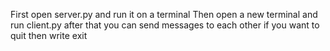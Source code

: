 First open server.py and run it on a terminal
Then open a new terminal and run client.py
after that you can send messages to each other
if you want to quit then write exit
